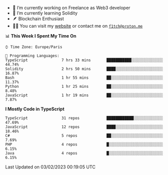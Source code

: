- 🔭 I’m currently working on Freelance as Web3 developer
- 🌱 I’m currently learning Solidity
- 🪶 Blockchain Enthusiast
- 👨‍💻 You can visit my [website](https://f1tch.xyz) or contact me on [`f1tch@proton.me`](mailto:f1tch@proton.me)

<!--START_SECTION:waka-->
📊 **This Week I Spent My Time On** 

```text
⌚︎ Time Zone: Europe/Paris

💬 Programming Languages: 
TypeScript               7 hrs 33 mins       ███████████░░░░░░░░░░░░░░   44.74% 
Solidity                 2 hrs 50 mins       ████░░░░░░░░░░░░░░░░░░░░░   16.87% 
Bash                     1 hr 55 mins        ██░░░░░░░░░░░░░░░░░░░░░░░   11.37% 
Python                   1 hr 25 mins        ██░░░░░░░░░░░░░░░░░░░░░░░   8.48% 
JavaScript               1 hr 19 mins        ██░░░░░░░░░░░░░░░░░░░░░░░   7.87%

```

**I Mostly Code in TypeScript** 

```text
TypeScript               31 repos            ████████████░░░░░░░░░░░░░   47.69% 
JavaScript               12 repos            ████░░░░░░░░░░░░░░░░░░░░░   18.46% 
C#                       5 repos             ██░░░░░░░░░░░░░░░░░░░░░░░   7.69% 
PHP                      4 repos             █░░░░░░░░░░░░░░░░░░░░░░░░   6.15% 
Java                     4 repos             █░░░░░░░░░░░░░░░░░░░░░░░░   6.15%

```



 Last Updated on 03/02/2023 00:19:05 UTC
<!--END_SECTION:waka-->
